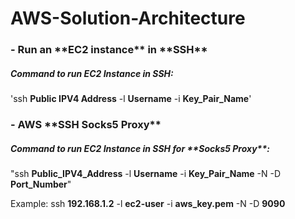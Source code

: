 # AWS-Solution-Architecture

<h3>- Run an **EC2 instance** in **SSH**</h3>


<h5>Command to run EC2 Instance in SSH:</h5>

'ssh **Public IPV4 Address** -l **Username** -i **Key_Pair_Name**'



<h3>- AWS **SSH Socks5 Proxy**</h3>


<h5>Command to run EC2 Instance in SSH for **Socks5 Proxy**:</h5>

"ssh **Public_IPV4_Address** -l **Username** -i **Key_Pair_Name** -N -D **Port_Number**"

Example:
ssh **192.168.1.2** -l **ec2-user** -i **aws_key.pem** -N -D **9090**
